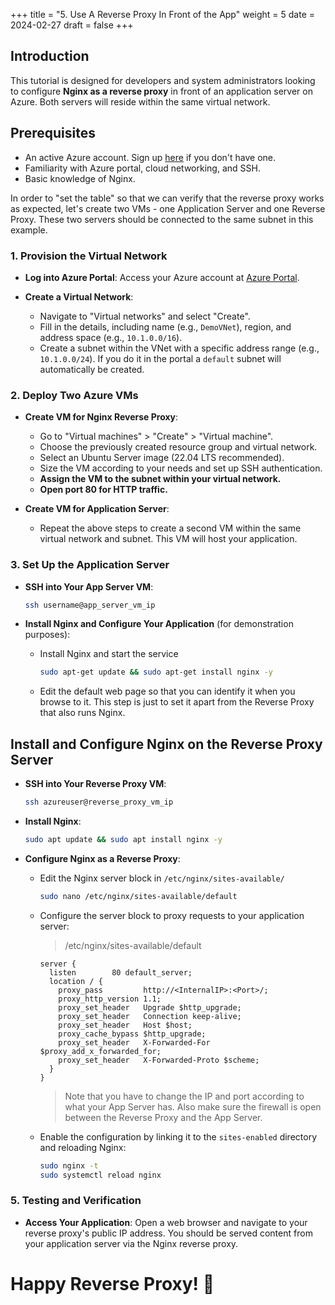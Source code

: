 +++
title = "5. Use A Reverse Proxy In Front of the App"
weight = 5
date = 2024-02-27
draft = false
+++

## Introduction

This tutorial is designed for developers and system administrators looking to configure **Nginx as a reverse proxy** in front of an application server on Azure. Both servers will reside within the same virtual network.

## Prerequisites

- An active Azure account. Sign up [here](https://azure.microsoft.com/) if you don't have one.
- Familiarity with Azure portal, cloud networking, and SSH.
- Basic knowledge of Nginx.

In order to "set the table" so that we can verify that the reverse proxy works as expected, let's create two VMs - one Application Server and one Reverse Proxy. These two servers should be connected to the same subnet in this example.

### 1. **Provision the Virtual Network**

- **Log into Azure Portal**: Access your Azure account at [Azure Portal](https://portal.azure.com/).

- **Create a Virtual Network**:
  - Navigate to "Virtual networks" and select "Create".
  - Fill in the details, including name (e.g., `DemoVNet`), region, and address space (e.g., `10.1.0.0/16`).
  - Create a subnet within the VNet with a specific address range (e.g., `10.1.0.0/24`). If you do it in the portal a `default` subnet will automatically be created.

### 2. **Deploy Two Azure VMs**

- **Create VM for Nginx Reverse Proxy**:
  - Go to "Virtual machines" > "Create" > "Virtual machine".
  - Choose the previously created resource group and virtual network.
  - Select an Ubuntu Server image (22.04 LTS recommended).
  - Size the VM according to your needs and set up SSH authentication.
  - **Assign the VM to the subnet within your virtual network.**
  - **Open port 80 for HTTP traffic.**

- **Create VM for Application Server**:
  - Repeat the above steps to create a second VM within the same virtual network and subnet. This VM will host your application.

### 3. **Set Up the Application Server**

- **SSH into Your App Server VM**:

  ```bash
  ssh username@app_server_vm_ip
  ```
  
- **Install Nginx and Configure Your Application** (for demonstration purposes):
  - Install Nginx and start the service

    ```bash
    sudo apt-get update && sudo apt-get install nginx -y
    ```

  - Edit the default web page so that you can identify it when you browse to it. This step is just to set it apart from the Reverse Proxy that also runs Nginx.

## Install and Configure Nginx on the Reverse Proxy Server

- **SSH into Your Reverse Proxy VM**:

  ```bash
  ssh azureuser@reverse_proxy_vm_ip
  ```
- **Install Nginx**:

  ```bash
  sudo apt update && sudo apt install nginx -y
  ```
- **Configure Nginx as a Reverse Proxy**:
  - Edit the Nginx server block in `/etc/nginx/sites-available/`
	  
	  ```bash
	  sudo nano /etc/nginx/sites-available/default
	  ```
  - Configure the server block to proxy requests to your application server:

    > /etc/nginx/sites-available/default
  
    ```nginx
    server {
      listen        80 default_server;
      location / {
        proxy_pass         http://<InternalIP>:<Port>/;
        proxy_http_version 1.1;
        proxy_set_header   Upgrade $http_upgrade;
        proxy_set_header   Connection keep-alive;
        proxy_set_header   Host $host;
        proxy_cache_bypass $http_upgrade;
        proxy_set_header   X-Forwarded-For $proxy_add_x_forwarded_for;
        proxy_set_header   X-Forwarded-Proto $scheme;
      }
    }
    ```
	  
    > Note that you have to change the IP and port according to what your App Server has. Also make sure the firewall is open between the Reverse Proxy and the App Server.

  - Enable the configuration by linking it to the `sites-enabled` directory and reloading Nginx:
  
    ```bash
    sudo nginx -t
    sudo systemctl reload nginx
    ```

### 5. **Testing and Verification**

- **Access Your Application**: Open a web browser and navigate to your reverse proxy's public IP address. You should be served content from your application server via the Nginx reverse proxy.



# Happy Reverse Proxy! 🚀